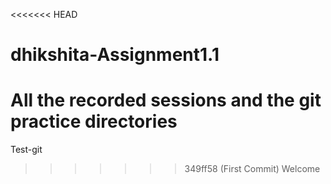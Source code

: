 <<<<<<< HEAD
# dhikshita-Assignment1.1
All the recorded sessions and the git practice directories 
=======
Test-git
>>>>>>> 349ff58 (First Commit)
Welcome
